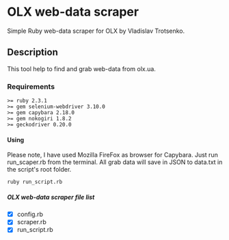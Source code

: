 # OLX web-data scraper
Simple Ruby web-data scraper for OLX by Vladislav Trotsenko.

## Description
This tool help to find and grab web-data from olx.ua.

### Requirements
```
>= ruby 2.3.1
>= gem selenium-webdriver 3.10.0
>= gem capybara 2.18.0
>= gem nokogiri 1.8.2
>= geckodriver 0.20.0
```

#### Using
Please note, I have used Mozilla FireFox as browser for Capybara. Just run run_scaper.rb from the terminal. All grab data will save in JSON to data.txt in the script's root folder.
```
ruby run_script.rb
```

##### OLX web-data scraper file list
- [x] config.rb
- [x] scraper.rb
- [x] run_script.rb 